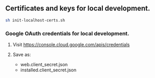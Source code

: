 ## Certificates and keys for local development.


```bash
sh init-localhost-certs.sh
```

### Google OAuth credentials for local development.

1. Visit https://console.cloud.google.com/apis/credentials

2. Save as:

   - web.client_secret.json
   - installed.client_secret.json